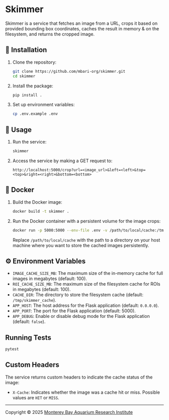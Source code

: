 # Skimmer

Skimmer is a service that fetches an image from a URL, crops it based on provided bounding box coordinates, caches the result in memory & on the filesystem, and returns the cropped image.

## :hammer: Installation
1. Clone the repository:
   ```sh
   git clone https://github.com/mbari-org/skimmer.git
   cd skimmer
   ```

2. Install the package:
   ```sh
   pip install .
   ```

3. Set up environment variables:
   ```sh
   cp .env.example .env
   ```

## :rocket: Usage
1. Run the service:
   ```sh
   skimmer
   ```

2. Access the service by making a GET request to:
   ```
   http://localhost:5000/crop?url=<image_url>&left=<left>&top=<top>&right=<right>&bottom=<bottom>
   ```

## :whale: Docker
1. Build the Docker image:
   ```sh
   docker build -t skimmer .
   ```

2. Run the Docker container with a persistent volume for the image crops:
   ```sh
   docker run -p 5000:5000 --env-file .env -v /path/to/local/cache:/tmp/skimmer_cache skimmer
   ```

   Replace `/path/to/local/cache` with the path to a directory on your host machine where you want to store the cached images persistently.

## :gear: Environment Variables
- `IMAGE_CACHE_SIZE_MB`: The maximum size of the in-memory cache for full images in megabytes (default: 100).
- `ROI_CACHE_SIZE_MB`: The maximum size of the filesystem cache for ROIs in megabytes (default: 100).
- `CACHE_DIR`: The directory to store the filesystem cache (default: `/tmp/skimmer_cache`).
- `APP_HOST`: The host address for the Flask application (default: `0.0.0.0`).
- `APP_PORT`: The port for the Flask application (default: 5000).
- `APP_DEBUG`: Enable or disable debug mode for the Flask application (default: `false`).

## Running Tests

```sh
pytest
```

## Custom Headers
The service returns custom headers to indicate the cache status of the image:
- `X-Cache`: Indicates whether the image was a cache hit or miss. Possible values are `HIT` or `MISS`.

---

Copyright &copy; 2025 [Monterey Bay Aquarium Research Institute](https://mbari.org/)